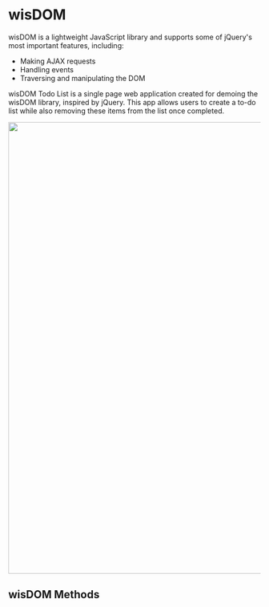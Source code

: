 # wisDOM
wisDOM is a lightweight JavaScript library and supports some of jQuery's most important features, including: 
- Making AJAX requests
- Handling events
- Traversing and manipulating the DOM


wisDOM Todo List is a single page web application created for demoing the wisDOM library, inspired by jQuery. This app allows users to create a to-do list while also removing these items from the list once completed.

<img src="https://s3.us-east-2.amazonaws.com/app-academy-portfolio/Screen+Shot+2018-01-17+at+12.47.11+AM.png" width="900">

## wisDOM Methods
